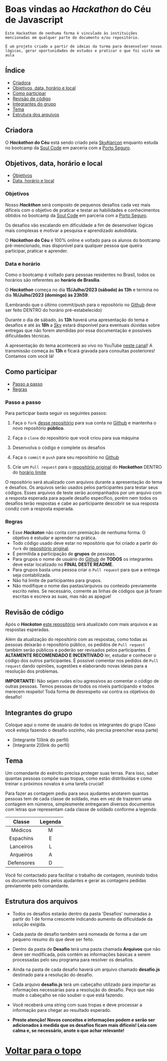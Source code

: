 # Boas vindas ao ***Hackathon* do Céu** de Javascript
`Este Hackathon de nenhuma forma é vinculado às instituições mencionadas em qualquer parte do documento e/ou repositório.`

`É um projeto criado a partir de ideias da turma para desenvolver novas lógicas, gerar oportunidades de estudos e praticar o que foi visto em aula`

## **Índice**
- [Criadora](#criadora)
- [Objetivos, data, horário e local](#objetivos-data-horário-e-local)
- [Como participar](#como-participar)
- [Revisão de código](#revisão-de-código)
- [Integrantes do grupo](#integrantes-do-grupo)
- [Tema](#tema)
- [Estrutura dos arquivos](#estrutura-dos-arquivos)

## **Criadora**
O ***Hackathon* do Céu** está sendo criado pela [SkyAlarcon](https://github.com/SkyAlarcon) enquanto estuda no bootcamp da [Soul Code](https://soulcode.com/) em parceria com a [Porto Seguro](https://www.portoseguro.com.br/).


## **Objetivos, data, horário e local**
- [Objetivos](#objetivos)
- [Data, horário e local](#data-e-horário-e-local)

### Objetivos
Nosso ***Hackthon*** será composto de pequenos desafios cada vez mais difíceis com o objetivo de praticar e testar as habilidades e conhecimentos obtidos no bootcamp da [Soul Code](https://soulcode.com/) em parceria com a [Porto Seguro](https://www.portoseguro.com.br/).

Os desafios vão escalando em dificuldade a fim de desenvolver lógicas mais complexas e motivar a pesquisa e aprendizado autodidata.

O ***Hackathon* do Céu** é 100% online e voltado para os alunos do bootcamp pré-mencionado, mas disponível para qualquer pessoa que queira participar, praticar e aprender.

### Data e horário
Como o bootcamp é voltado para pessoas residentes no Brasil, todos os horários são referentes ao **horário de Brasília**.

O ***Hackathon*** começa no dia **15/Julho/2023 (sábado) às 13h** e termina no dia **16/Julho/2023 (domingo) às 23h59**. 

(Lembrando que o último commit/push para o repositório no [Github](https://github.com/) deve ser feito DENTRO do horário pré-estabelecido)

Durante o dia de sábado, às **13h** haverá uma apresentação do tema e desafios e até às **18h** a [Sky](https://www.linkedin.com/in/skyalarcon/) estará disponível para eventuais dúvidas sobre entregas que não forem atendidas por essa documentação e possíveis dificuldades técnicas.

A apresentação do tema acontecerá ao vivo no YouTube [neste canal](https://www.youtube.com/channel/UCqPTh7L3MRJM30Fzq7bqIFg)! A transmissão começa às **13h** e ficará gravada para consultas posteriores! Contamos com você lá!


## **Como participar**
- [Passo a passo](#passo-a-passo)
- [Regras](#regras)

### Passo a passo
Para participar basta seguir os seguintes passos:

1. Faça o `fork` [desse repositório](https://github.com/SkyAlarcon/Hackathon-do-Ceu--JavascriptSC) para sua conta no [Github](https://github.com/) e mantenha o novo repositório **público**.

2. Faça o `clone` do repositório que você criou para sua máquina

3. Desenvolva o código e complete os desafios

4. Faça o `commit` e `push` para seu repositório no [Github](https://github.com/)

5. Crie um `Pull request` para o [repositório original](https://github.com/SkyAlarcon/Hackathon-do-Ceu--JavascriptSC) do ***Hackathon*** DENTRO do [horário limite](#data-e-horário)

O repositório será atualizado com arquivos durante a apresentação do tema e desafios. Os arquivos serão usados pelos participantes para testar seus códigos. Esses arquivos de teste serão acompanhados por um arquivo com a resposta esperada para aquele desafio específico, porém nem todos os desafios terão respostas e cabe ao participante descobrir se sua resposta condiz com a resposta esperada.


### Regras
- Esse ***Hackaton*** não conta com premiação de nenhuma forma. O objetivo é estudar e aprender na prática.
- Todo código usado deve estar no repositório que foi criado a partir do `fork` do [repositório original](https://github.com/SkyAlarcon/Hackathon-do-Ceu--JavascriptSC).
- É permitida a participação de **grupos** de pessoas.
- Para grupos o nome de usuário do [Github](https://github.com/) de **TODOS** os integrantes deve estar localizado no **FINAL DESTE README**.
- Para grupos basta uma pessoa criar o `Pull request` para que a entrega seja contabilizada.
- Não há limite de participantes para grupos.
- Não modifique o nome das pastas/arquivos ou conteúdo previamente escrito neles. Se necessário, comente as linhas de códigos que já foram escritas e escreva as suas, mas não as apague!

## **Revisão de código**
Após o ***Hackaton*** [este repositório](https://github.com/SkyAlarcon/Hackathon-do-Ceu--JavascriptSC) será atualizado com mais arquivos e as respostas esperadas.

Além da atualização do repositório com as respostas, como todas as pessoas deixarão o repositório público, os pedidos de `Pull request` também serão públicos e poderão ser revisados pelos participantes. É **ALTAMENTE RECOMENDADO E INCENTIVADO** ler, estudar e conhecer o código dos outros participantes. É possível comentar nos pedidos de `Pull request` dando opiniões, sugestões e elaborando novas ideias para a resolução dos problemas.

**IMPORTANTE:** Não sejam rudes e/ou agressivos ao comentar o código de outras pessoas. Temos pessoas de todos os níveis participando e todos merecem respeito! Toda forma de desrespeito vai contra os objetivos do desafio!

## **Integrantes do grupo**
Coloque aqui o nome de usuário de todos os integrantes do grupo (Caso você esteja fazendo o desafio sozinho, não precisa preencher essa parte)

- [Integrante 1](link do perfil)
- [Integrante 2](link do perfil)


## **Tema**
Um comandante do exército precisa proteger suas terras. Para isso, saber quantas pessoas compõe suas tropas, como estão distribuídas e como treinar o próximos novatos é uma tarefa crucial!

Para fazer as contagem pediu para seus ajudantes anotarem quantas pessoas tem de cada classe de soldado, mas em vez de trazerem uma contagem em números, simplesmente entregaram diversos documentos com letras que representam cada classe de soldado conforme a legenda:

|Classe|Legenda|
|:-:|:-:|
|Médicos|M|
|Espachins|E|
|Lanceiros|L| 
|Arqueiros|A| 
|Defensores|D|

Você foi contactado para facilitar o trabalho de contagem, reunindo todos os documentos feitos pelos ajudantes e gerar as contagens pedidas previamente pelo comandante.

## **Estrutura dos arquivos**
- Todos os desafios estarão dentro da pasta 'Desafios' numeradas a partir do 1 de forma crescente indicando aumento da dificuldade da solução exigida.

- Cada pasta de desafio também será nomeada de forma a dar um pequeno resumo do que deve ser feito.

- Dentro da pasta de **Desafio** terá uma pasta chamada **Arquivos** que não deve ser modificada, pois contém as informações básicas a serem processadas pelo seu programa para resolver os desafios.

- Ainda na pasta de cada desafio haverá um arquivo chamado **desafio.js** destinado para a resolução do desafio.

- Cada arquivo **desafio.js** terá um cabeçalho utilizado para importar as informações necessárias para a resolução do desafio. Peço que não mude o cabeçalho se não souber o que está fazendo.

- Você receberá uma string com suas tropas e deve processar a informação para chegar ao resultado esperado.

- **Preste atenção! Novos conceitos e informações podem e serão ser adicionados à medida que os desafios ficam mais difíceis! Leia com calma e, se necessário, anote o que achar relevante!**

# [Voltar para o topo](#)